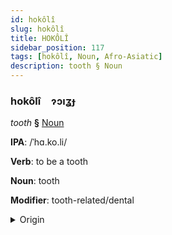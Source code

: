 ```yaml
---
id: hokôlî
slug: hokôlî
title: HOKÔLÎ
sidebar_position: 117
tags: [hokôlî, Noun, Afro-Asiatic]
description: tooth § Noun
---
```


### hokôlî&emsp;<span kind="abugida">ɂɔıʓɟ</span>

*tooth* **§** [Noun](../../tags/Noun)

**IPA**: /ˈhɑ.ko.li/

**Verb**: to be a tooth

**Noun**: tooth

**Modifier**: tooth-related/dental

<details>
    <summary>Origin</summary>
    Hausa haƙōrī /há.kʼóː.ɽíː/<br/>
    <em>Afro-Asiatic Language Family</em>
</details>